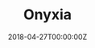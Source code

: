 ---
title: Onyxia
summary: |
    La communauté Onyxia, à l'origine du [SSPCloud](https://datalab.sspcloud.fr/)
    a pour objectif de fournir une plateforme flexbile pour expérimenter
    les outils modernes de la _data-science_
date: "2018-04-27T00:00:00Z"

# Optional external URL for project (replaces project detail page).
external_link: "https://datalab.sspcloud.fr/home"

image:
  caption:
  focal_point: Smart

links:
#- icon: twitter
#  icon_pack: fab
#  name: Follow
#  url: https://twitter.com/georgecushen
url_code: ""
url_pdf: ""
url_slides: ""
url_video: ""

# Slides (optional).
#   Associate this project with Markdown slides.
#   Simply enter your slide deck's filename without extension.
#   E.g. `slides = "example-slides"` references `content/slides/example-slides.md`.
#   Otherwise, set `slides = ""`.
# slides: example
---